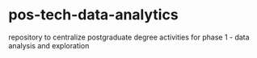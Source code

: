 # pos-tech-data-analytics
repository to centralize postgraduate degree activities for phase 1 - data analysis and exploration
